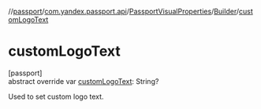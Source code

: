 //[passport](../../../../index.md)/[com.yandex.passport.api](../../index.md)/[PassportVisualProperties](../index.md)/[Builder](index.md)/[customLogoText](custom-logo-text.md)

# customLogoText

[passport]\
abstract override var [customLogoText](custom-logo-text.md): String?

Used to set custom logo text.
